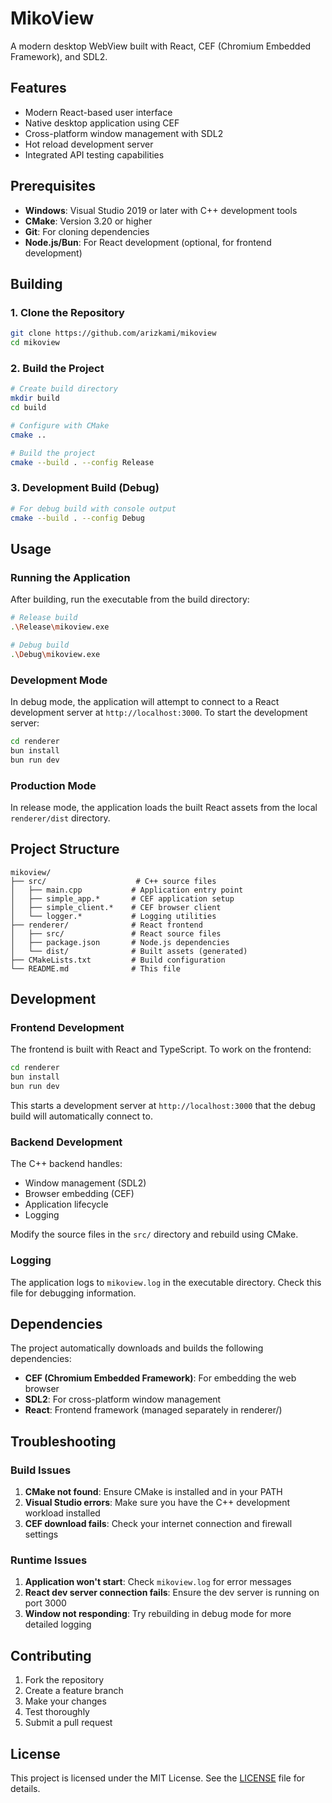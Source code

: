 # MikoView

A modern desktop WebView built with React, CEF (Chromium Embedded Framework), and SDL2.

## Features

- Modern React-based user interface
- Native desktop application using CEF
- Cross-platform window management with SDL2
- Hot reload development server
- Integrated API testing capabilities

## Prerequisites

- **Windows**: Visual Studio 2019 or later with C++ development tools
- **CMake**: Version 3.20 or higher
- **Git**: For cloning dependencies
- **Node.js/Bun**: For React development (optional, for frontend development)

## Building

### 1. Clone the Repository

```bash
git clone https://github.com/arizkami/mikoview
cd mikoview
```

### 2. Build the Project

```bash
# Create build directory
mkdir build
cd build

# Configure with CMake
cmake ..

# Build the project
cmake --build . --config Release
```

### 3. Development Build (Debug)

```bash
# For debug build with console output
cmake --build . --config Debug
```

## Usage

### Running the Application

After building, run the executable from the build directory:

```bash
# Release build
.\Release\mikoview.exe

# Debug build
.\Debug\mikoview.exe
```

### Development Mode

In debug mode, the application will attempt to connect to a React development server at `http://localhost:3000`. To start the development server:

```bash
cd renderer
bun install
bun run dev
```

### Production Mode

In release mode, the application loads the built React assets from the local `renderer/dist` directory.

## Project Structure

```
mikoview/
├── src/                    # C++ source files
│   ├── main.cpp           # Application entry point
│   ├── simple_app.*       # CEF application setup
│   ├── simple_client.*    # CEF browser client
│   └── logger.*           # Logging utilities
├── renderer/              # React frontend
│   ├── src/               # React source files
│   ├── package.json       # Node.js dependencies
│   └── dist/              # Built assets (generated)
├── CMakeLists.txt         # Build configuration
└── README.md              # This file
```

## Development

### Frontend Development

The frontend is built with React and TypeScript. To work on the frontend:

```bash
cd renderer
bun install
bun run dev
```

This starts a development server at `http://localhost:3000` that the debug build will automatically connect to.

### Backend Development

The C++ backend handles:
- Window management (SDL2)
- Browser embedding (CEF)
- Application lifecycle
- Logging

Modify the source files in the `src/` directory and rebuild using CMake.

### Logging

The application logs to `mikoview.log` in the executable directory. Check this file for debugging information.

## Dependencies

The project automatically downloads and builds the following dependencies:

- **CEF (Chromium Embedded Framework)**: For embedding the web browser
- **SDL2**: For cross-platform window management
- **React**: Frontend framework (managed separately in renderer/)

## Troubleshooting

### Build Issues

1. **CMake not found**: Ensure CMake is installed and in your PATH
2. **Visual Studio errors**: Make sure you have the C++ development workload installed
3. **CEF download fails**: Check your internet connection and firewall settings

### Runtime Issues

1. **Application won't start**: Check `mikoview.log` for error messages
2. **React dev server connection fails**: Ensure the dev server is running on port 3000
3. **Window not responding**: Try rebuilding in debug mode for more detailed logging

## Contributing

1. Fork the repository
2. Create a feature branch
3. Make your changes
4. Test thoroughly
5. Submit a pull request

## License

This project is licensed under the MIT License. See the [LICENSE](LICENSE) file for details.
